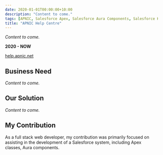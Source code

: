 ```yaml
---
date: 2020-01-01T00:00:00+10:00
description: "Content to come."
tags: [APNIC, Salesforce Apex, Salesforce Aura Components, Salesforce Knowledge]
title: "APNIC Help Centre"
---
```


_Content to come._

**2020 - NOW**

[help.apnic.net](https://help.apnic.net)

## Business Need

_Content to come._

## Our Solution

_Content to come._

## My Contribution

As a full stack web developer, my contribution was primarily focused on assisting in the development of a Salesforce system, including Apex classes, Aura components.
